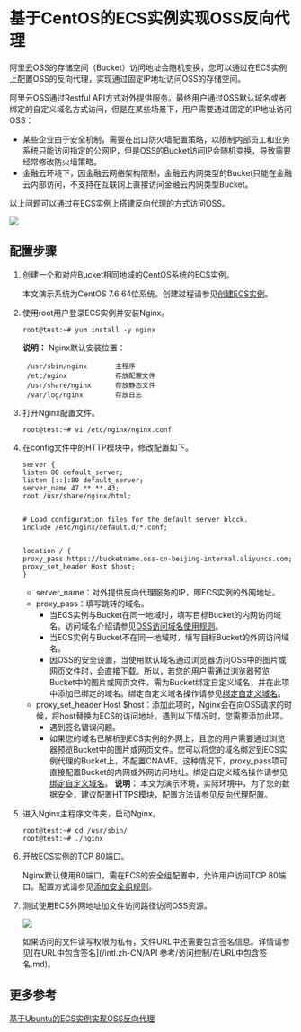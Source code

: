 # 基于CentOS的ECS实例实现OSS反向代理

阿里云OSS的存储空间（Bucket）访问地址会随机变换，您可以通过在ECS实例上配置OSS的反向代理，实现通过固定IP地址访问OSS的存储空间。

阿里云OSS通过Restful API方式对外提供服务。最终用户通过OSS默认域名或者绑定的自定义域名方式访问，但是在某些场景下，用户需要通过固定的IP地址访问OSS：

-   某些企业由于安全机制，需要在出口防火墙配置策略，以限制内部员工和业务系统只能访问指定的公网IP，但是OSS的Bucket访问IP会随机变换，导致需要经常修改防火墙策略。
-   金融云环境下，因金融云网络架构限制，金融云内网类型的Bucket只能在金融云内部访问，不支持在互联网上直接访问金融云内网类型Bucket。

以上问题可以通过在ECS实例上搭建反向代理的方式访问OSS。

![](https://static-aliyun-doc.oss-accelerate.aliyuncs.com/assets/img/zh-CN/1554449951/p38572.png)

## 配置步骤

1.  创建一个和对应Bucket相同地域的CentOS系统的ECS实例。

    本文演示系统为CentOS 7.6 64位系统。创建过程请参见[创建ECS实例]()。

2.  使用root用户登录ECS实例并安装Nginx。

    ```
    root@test:~# yum install -y nginx
    ```

    **说明：** Nginx默认安装位置：

    ```
     /usr/sbin/nginx       主程序 
     /etc/nginx            存放配置文件 
     /usr/share/nginx      存放静态文件 
     /var/log/nginx        存放日志
    ```

3.  打开Nginx配置文件。

    ```
    root@test:~# vi /etc/nginx/nginx.conf
    ```

4.  在config文件中的HTTP模块中，修改配置如下。

    ```
    server {
    listen 80 default_server;
    listen [::]:80 default_server;
    server_name 47.**.**.43; 
    root /usr/share/nginx/html;
    
    
    # Load configuration files for the default server block.
    include /etc/nginx/default.d/*.conf;
    
    
    location / {
    proxy_pass https://bucketname.oss-cn-beijing-internal.aliyuncs.com; 
    proxy_set_header Host $host; 
    }
    ```

    -   server\_name：对外提供反向代理服务的IP，即ECS实例的外网地址。
    -   proxy\_pass：填写跳转的域名。
        -   当ECS实例与Bucket在同一地域时，填写目标Bucket的内网访问域名。访问域名介绍请参见[OSS访问域名使用规则](/intl.zh-CN/开发指南/访问域名（Endpoint）/OSS访问域名使用规则.md)。
        -   当ECS实例与Bucket不在同一地域时，填写目标Bucket的外网访问域名。
        -   因OSS的安全设置，当使用默认域名通过浏览器访问OSS中的图片或网页文件时，会直接下载。所以，若您的用户需通过浏览器预览Bucket中的图片或网页文件，需为Bucket绑定自定义域名，并在此项中添加已绑定的域名。绑定自定义域名操作请参见[绑定自定义域名](/intl.zh-CN/控制台用户指南/存储空间管理/管理域名/绑定自定义域名.md)。
    -   proxy\_set\_header Host $host：添加此项时，Nginx会在向OSS请求的时候，将host替换为ECS的访问地址。遇到以下情况时，您需要添加此项。
        -   遇到签名错误问题。
        -   如果您的域名已解析到ECS实例的外网上，且您的用户需要通过浏览器预览Bucket中的图片或网页文件。您可以将您的域名绑定到ECS实例代理的Bucket上，不配置CNAME。这种情况下，proxy\_pass项可直接配置Bucket的内网或外网访问地址。绑定自定义域名操作请参见[绑定自定义域名](/intl.zh-CN/控制台用户指南/存储空间管理/管理域名/绑定自定义域名.md)。
    **说明：** 本文为演示环境，实际环境中，为了您的数据安全，建议配置HTTPS模块，配置方法请参见[反向代理配置](https://www.alibabacloud.com/help/zh/faq-detail/39544.htm)。

5.  进入Nginx主程序文件夹，启动Nginx。

    ```
    root@test:~# cd /usr/sbin/
    root@test:~# ./nginx
    ```

6.  开放ECS实例的TCP 80端口。

    Nginx默认使用80端口，需在ECS的安全组配置中，允许用户访问TCP 80端口。配置方式请参见[添加安全组规则](/intl.zh-CN/安全/安全组/添加安全组规则.md)。

7.  测试使用ECS外网地址加文件访问路径访问OSS资源。

    ![](https://static-aliyun-doc.oss-accelerate.aliyuncs.com/assets/img/zh-CN/1554449951/p38588.png)

    如果访问的文件读写权限为私有，文件URL中还需要包含签名信息。详情请参见[在URL中包含签名](/intl.zh-CN/API 参考/访问控制/在URL中包含签名.md)。


## 更多参考

[基于Ubuntu的ECS实例实现OSS反向代理](/intl.zh-CN/最佳实践/使用ECS实例反向代理OSS/基于Ubuntu的ECS实例实现OSS反向代理.md)

